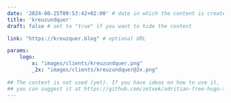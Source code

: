 ```yaml
---
date: '2024-08-25T09:53:42+02:00' # date in which the content is created - defaults to "today"
title: 'kreuzundquer'
draft: false # set to "true" if you want to hide the content 

link: "https://kreuzquer.blog" # optional URL

params:
    logo:
        x: "images/clients/kreuzundquer.png"
        _2x: "images/clients/kreuzundquer@2x.png"
        
## The content is not used (yet). If you have ideas on how to use it, 
## you can suggest it at https://github.com/zetxek/adritian-free-hugo-theme/discussions 
---
```

